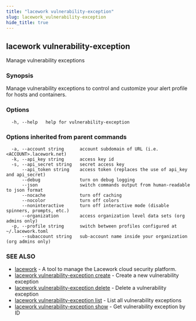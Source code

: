 ```yaml
---
title: "lacework vulnerability-exception"
slug: lacework_vulnerability-exception
hide_title: true
---
```


## lacework vulnerability-exception

Manage vulnerability exceptions

### Synopsis

Manage vulnerability exceptions to control and customize your alert profile for hosts and containers.

### Options

```
  -h, --help   help for vulnerability-exception
```

### Options inherited from parent commands

```
  -a, --account string      account subdomain of URL (i.e. <ACCOUNT>.lacework.net)
  -k, --api_key string      access key id
  -s, --api_secret string   secret access key
      --api_token string    access token (replaces the use of api_key and api_secret)
      --debug               turn on debug logging
      --json                switch commands output from human-readable to json format
      --nocache             turn off caching
      --nocolor             turn off colors
      --noninteractive      turn off interactive mode (disable spinners, prompts, etc.)
      --organization        access organization level data sets (org admins only)
  -p, --profile string      switch between profiles configured at ~/.lacework.toml
      --subaccount string   sub-account name inside your organization (org admins only)
```

### SEE ALSO

* [lacework](lacework.md)	 - A tool to manage the Lacework cloud security platform.
* [lacework vulnerability-exception create](lacework_vulnerability-exception_create.md)	 - Create a new vulnerability exception
* [lacework vulnerability-exception delete](lacework_vulnerability-exception_delete.md)	 - Delete a vulnerability exception
* [lacework vulnerability-exception list](lacework_vulnerability-exception_list.md)	 - List all vulnerability exceptions
* [lacework vulnerability-exception show](lacework_vulnerability-exception_show.md)	 - Get vulnerability exception by ID

